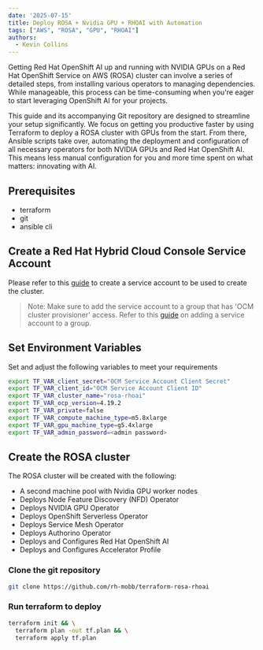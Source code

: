 ```yaml
---
date: '2025-07-15'
title: Deploy ROSA + Nvidia GPU + RHOAI with Automation
tags: ["AWS", "ROSA", "GPU", "RHOAI"]
authors:
  - Kevin Collins
---
```


Getting Red Hat OpenShift AI up and running with NVIDIA GPUs on a Red Hat OpenShift Service on AWS (ROSA) cluster can involve a series of detailed steps, from installing various operators to managing dependencies. While manageable, this process can be time-consuming when you're eager to start leveraging OpenShift AI for your projects.

This guide and its accompanying Git repository are designed to streamline your setup significantly. We focus on getting you productive faster by using Terraform to deploy a ROSA cluster with GPUs from the start. From there, Ansible scripts take over, automating the deployment and configuration of all necessary operators for both NVIDIA GPUs and Red Hat OpenShift AI. This means less manual configuration for you and more time spent on what matters: innovating with AI.

## Prerequisites

* terraform
* git
* ansible cli

## Create a Red Hat Hybrid Cloud Console Service Account

Please refer to this [guide](https://docs.redhat.com/en/documentation/red_hat_hybrid_cloud_console/1-latest/html/creating_and_managing_service_accounts/proc-ciam-svc-acct-overview-creating-service-acct#proc-ciam-svc-acct-create-creating-service-acct) to create a service account to be used to create the cluster.

>Note: Make sure to add the service account to a group that has 'OCM cluster provisioner' access.  Refer to this [guide](https://docs.redhat.com/en/documentation/red_hat_hybrid_cloud_console/1-latest/html/creating_and_managing_service_accounts/proc-ciam-svc-acct-overview-creating-service-acct#proc-ciam-svc-acct-rbac-creating-service-acct) on adding a service account to a group.


## Set Environment Variables

Set and adjust the following variables to meet your requirements

```bash
export TF_VAR_client_secret="OCM Service Account Client Secret"
export TF_VAR_client_id="OCM Service Account Client ID"
export TF_VAR_cluster_name="rosa-rhoai"
export TF_VAR_ocp_version=4.19.2
export TF_VAR_private=false
export TF_VAR_compute_machine_type=m5.8xlarge
export TF_VAR_gpu_machine_type=g5.4xlarge
export TF_VAR_admin_password=<admin password>
```

## Create the ROSA cluster

The ROSA cluster will be created with the following:

* A second machine pool with Nvidia GPU worker nodes
* Deploys Node Feature Discovery (NFD) Operator
* Deploys NVIDIA GPU Operator
* Deploys OpenShift Serverless Operator
* Deploys Service Mesh Operator
* Deploys Authorino Operator
* Deploys and Configures Red Hat OpenShift AI
* Deploys and Configures Accelerator Profile


### Clone the git repository

```bash
git clone https://github.com/rh-mobb/terraform-rosa-rhoai
```

### Run terraform to deploy

```bash
terraform init && \
  terraform plan -out tf.plan && \
  terraform apply tf.plan
```

